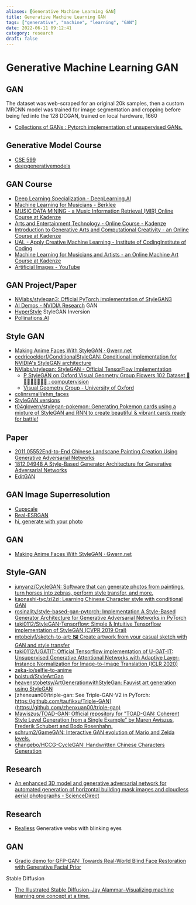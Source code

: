 ```yaml
---
aliases: [Generative Machine Learning GAN]
title: Generative Machine Learning GAN
tags: ["generative", "machine", "learning", "GAN"]
date: 2022-06-11 09:12:41
category: research
draft: false
---
```


# Generative Machine Learning GAN

## GAN

The dataset was web-scraped for an original 20k samples, then a custom MRCNN model was trained for image segmentation and cropping before being fed into the 128 DCGAN, trained on local hardware, 1660

- [Collections of GANs : Pytorch implementation of unsupervised GANs.](https://github.com/w86763777/pytorch-gan-collections)

## Generative Model Course

- [CSE 599](https://courses.cs.washington.edu/courses/cse599i/20au/)
- [deepgenerativemodels](https://deepgenerativemodels.github.io/notes/index.html)

## GAN Course

- [Deep Learning Specialization - DeepLearning.AI](https://www.deeplearning.ai/program/deep-learning-specialization/)
- [Machine Learning for Musicians - Berklee](https://college.berklee.edu/courses/mtec-345)
- [MUSIC DATA MINING - a Music Information Retrieval (MIR) Online Course at Kadenze](https://www.kadenze.com/courses/machine-learning-for-music-information-retrieval/info)
- [Arts and Entertainment Technology - Online Course - Kadenze](https://www.kadenze.com/courses/foundations-of-arts-and-entertainment-technologies-i/info)
- [Introduction to Generative Arts and Computational Creativity - an Online Course at Kadenze](https://www.kadenze.com/courses/generative-art-and-computational-creativity/info)
- [UAL - Apply Creative Machine Learning - Institute of CodingInstitute of Coding](https://instituteofcoding.org/courses/course/ual-apply-creative-machine-learning/)
- [Machine Learning for Musicians and Artists - an Online Machine Art Course at Kadenze](https://www.kadenze.com/courses/machine-learning-for-musicians-and-artists/info)
- [Artificial Images - YouTube](https://www.youtube.com/user/bustbright/playlists)

## GAN Project/Paper

- [NVlabs/stylegan3: Official PyTorch implementation of StyleGAN3](https://github.com/NVlabs/stylegan3)
- [AI Demos - NVIDIA Research](https://www.nvidia.com/en-us/research/ai-demos/) GAN
- [HyperStyle](https://yuval-alaluf.github.io/hyperstyle/) StyleGAN Inversion
- [Pollinations.AI](https://old.pollinations.ai/)

## Style GAN

- [Making Anime Faces With StyleGAN · Gwern.net](https://www.gwern.net/Faces?ref=mlnews#examples)
- [cedricoeldorf/ConditionalStyleGAN: Conditional implementation for NVIDIA's StyleGAN architecture](https://github.com/cedricoeldorf/ConditionalStyleGAN)
- [NVlabs/stylegan: StyleGAN - Official TensorFlow Implementation](https://github.com/NVlabs/stylegan)
    - [P StyleGAN on Oxford Visual Geometry Group Flowers 102 Dataset 💐🌻🌷🥀🌺🌹🌸🌼 : computervision](https://old.reddit.com/r/computervision/comments/bfcnbj/p_stylegan_on_oxford_visual_geometry_group/)
    - [Visual Geometry Group - University of Oxford](https://www.robots.ox.ac.uk/~vgg/data/flowers/)
- [colinrsmall/ehm_faces](https://github.com/colinrsmall/ehm_faces)
- [StyleGAN versions](https://nvlabs.github.io/stylegan2/versions.html)
- [t04glovern/stylegan-pokemon: Generating Pokemon cards using a mixture of StyleGAN and RNN to create beautiful & vibrant cards ready for battle!](https://github.com/t04glovern/stylegan-pokemon)

## Paper

- [2011.05552End-to-End Chinese Landscape Painting Creation Using Generative Adversarial Networks](https://arxiv.org/abs/2011.05552)
- [1812.04948 A Style-Based Generator Architecture for Generative Adversarial Networks](https://arxiv.org/abs/1812.04948)
- [EditGAN](https://nv-tlabs.github.io/editGAN/)

## GAN Image Superresolution

- [Cupscale](https://github.com/n00mkrad/cupscale)
- [Real-ESRGAN](https://github.com/xinntao/Real-ESRGAN)
- [hi, generate with your photo](https://filter.mot.omg.lol/)

## GAN

- [Making Anime Faces With StyleGAN · Gwern.net](https://www.gwern.net/Faces)

## Style-GAN

- [junyanz/CycleGAN: Software that can generate photos from paintings, turn horses into zebras, perform style transfer, and more.](https://github.com/junyanz/CycleGAN)
- [kaonashi-tyc/zi2zi: Learning Chinese Character style with conditional GAN](https://github.com/kaonashi-tyc/zi2zi)
- [rosinality/style-based-gan-pytorch: Implementation A Style-Based Generator Architecture for Generative Adversarial Networks in PyTorch](https://github.com/rosinality/style-based-gan-pytorch)
- [taki0112/StyleGAN-Tensorflow: Simple & Intuitive Tensorflow implementation of StyleGAN (CVPR 2019 Oral)](https://github.com/taki0112/StyleGAN-Tensorflow)
- [mtobeiyf/sketch-to-art: 🖼 Create artwork from your casual sketch with GAN and style transfer](https://github.com/mtobeiyf/sketch-to-art)
- [taki0112/UGATIT: Official Tensorflow implementation of U-GAT-IT: Unsupervised Generative Attentional Networks with Adaptive Layer-Instance Normalization for Image-to-Image Translation (ICLR 2020)](https://github.com/taki0112/UGATIT)
- [zeka-io/selfie-to-anime](https://github.com/zeka-io/selfie-to-anime)
- [boistud/StyleArtGan](https://github.com/boistud/StyleArtGan)
- [heavenstobetsy/ArtGenerationwithStyleGan: Fauvist art generation using StyleGAN](https://github.com/heavenstobetsy/ArtGenerationwithStyleGan)
- [zhenxuan00/triple-gan: See Triple-GAN-V2 in PyTorch: https://github.com/taufikxu/Triple-GAN](https://github.com/zhenxuan00/triple-gan)
- [Mawiszus/TOAD-GAN: Official repository for "TOAD-GAN: Coherent Style Level Generation from a Single Example" by Maren Awiszus, Frederik Schubert and Bodo Rosenhahn.](https://github.com/Mawiszus/TOAD-GAN)
- [schrum2/GameGAN: Interactive GAN evolution of Mario and Zelda levels.](https://github.com/schrum2/GameGAN)
- [changebo/HCCG-CycleGAN: Handwritten Chinese Characters Generation](https://github.com/changebo/HCCG-CycleGAN)

## Research

- [An enhanced 3D model and generative adversarial network for automated generation of horizontal building mask images and cloudless aerial photographs - ScienceDirect](https://www.sciencedirect.com/science/article/pii/S1474034621001336?via%3Dihub)

## Research

- [Realless](https://realless.glitch.me/) Generative webs with blinking eyes

## GAN

- [Gradio demo for GFP-GAN: Towards Real-World Blind Face Restoration with Generative Facial Prior](https://huggingface.co/spaces/akhaliq/GFPGAN)

Stable Diffusion

- [The Illustrated Stable Diffusion–Jay Alammar–Visualizing machine learning one concept at a time.](https://jalammar.github.io/illustrated-stable-diffusion/)
